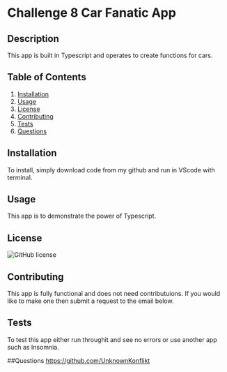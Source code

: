 # Challenge 8 Car Fanatic App

## Description
This app is built in Typescript and operates to create functions for cars.

## Table of Contents
1. [Installation](#installation)
2. [Usage](#usage)
3. [License](#license)
4. [Contributing](#contributing)
5. [Tests](#tests)
6. [Questions](#questions)

## Installation
To install, simply download code from my github  and run in VScode with terminal.

## Usage
This app is to demonstrate the power of Typescript.

## License
![GitHub license](https://img.shields.io/badge/license-MIT-blue.svg)

## Contributing
This app is fully functional and does not need  contributuions.  If you would like to make one then submit a request  to the email below.

## Tests
To test this app either run throughit and see no errors or use another app such as Insomnia.

##Questions
https://github.com/UnknownKonflikt
